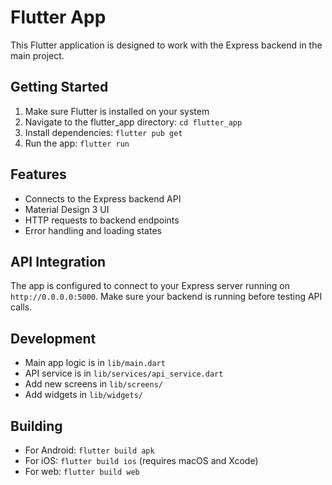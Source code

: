 
# Flutter App

This Flutter application is designed to work with the Express backend in the main project.

## Getting Started

1. Make sure Flutter is installed on your system
2. Navigate to the flutter_app directory: `cd flutter_app`
3. Install dependencies: `flutter pub get`
4. Run the app: `flutter run`

## Features

- Connects to the Express backend API
- Material Design 3 UI
- HTTP requests to backend endpoints
- Error handling and loading states

## API Integration

The app is configured to connect to your Express server running on `http://0.0.0.0:5000`. Make sure your backend is running before testing API calls.

## Development

- Main app logic is in `lib/main.dart`
- API service is in `lib/services/api_service.dart`
- Add new screens in `lib/screens/`
- Add widgets in `lib/widgets/`

## Building

- For Android: `flutter build apk`
- For iOS: `flutter build ios` (requires macOS and Xcode)
- For web: `flutter build web`
